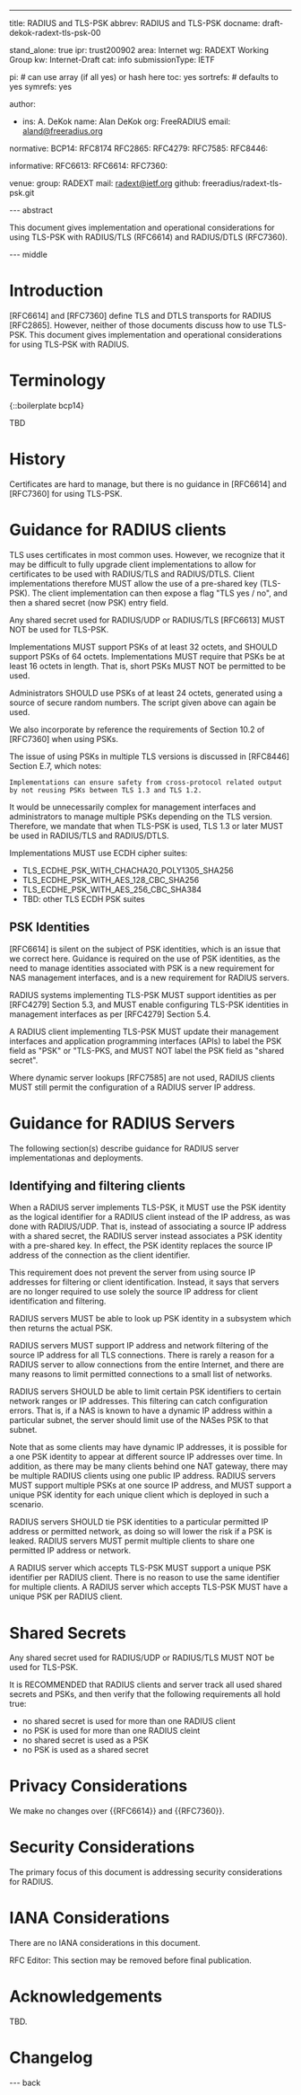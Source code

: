 ---
title: RADIUS and TLS-PSK
abbrev: RADIUS and TLS-PSK
docname: draft-dekok-radext-tls-psk-00

stand_alone: true
ipr: trust200902
area: Internet
wg: RADEXT Working Group
kw: Internet-Draft
cat: info
submissionType: IETF

pi:    # can use array (if all yes) or hash here
  toc: yes
  sortrefs:   # defaults to yes
  symrefs: yes

author:

- ins: A. DeKok
  name: Alan DeKok
  org: FreeRADIUS
  email: aland@freeradius.org

normative:
  BCP14: RFC8174
  RFC2865:
  RFC4279:
  RFC7585:
  RFC8446:

informative:
  RFC6613:
  RFC6614:
  RFC7360:

venue:
  group: RADEXT
  mail: radext@ietf.org
  github: freeradius/radext-tls-psk.git

--- abstract

This document gives implementation and operational considerations for using TLS-PSK with RADIUS/TLS (RFC6614) and RADIUS/DTLS (RFC7360).

--- middle

# Introduction

[RFC6614] and [RFC7360] define TLS and DTLS transports for RADIUS [RFC2865].  However, neither of those documents discuss how to use TLS-PSK.  This document gives implementation and operational considerations for using TLS-PSK with RADIUS.

# Terminology

{::boilerplate bcp14}

TBD

# History

Certificates are hard to manage, but there is no guidance in [RFC6614] and [RFC7360] for using TLS-PSK.

# Guidance for RADIUS clients

TLS uses certificates in most common uses.  However, we recognize that it may be difficult to fully upgrade client implementations to allow for certificates to be used with RADIUS/TLS and RADIUS/DTLS.  Client implementations therefore MUST allow the use of a pre-shared key (TLS-PSK).  The client implementation can then expose a flag "TLS yes / no", and then a shared secret (now PSK) entry field.

Any shared secret used for RADIUS/UDP or RADIUS/TLS [RFC6613] MUST NOT be used for TLS-PSK.

Implementations MUST support PSKs of at least 32 octets, and SHOULD support PSKs of 64 octets.  Implementations MUST require that PSKs be at least 16 octets in length.  That is, short PSKs MUST NOT be permitted to be used.

Administrators SHOULD use PSKs of at least 24 octets, generated using a source of secure random numbers.  The script given above can again be used.

We also incorporate by reference the requirements of Section 10.2 of [RFC7360] when using PSKs.

The issue of using PSKs in multiple TLS versions is discussed in [RFC8446] Section E.7, which notes:

```
Implementations can ensure safety from cross-protocol related output by not reusing PSKs between TLS 1.3 and TLS 1.2.
```

It would be unnecessarily complex for management interfaces and administrators to manage multiple PSKs depending on the TLS version.  Therefore, we mandate that when TLS-PSK is used, TLS 1.3 or later MUST be used in RADIUS/TLS and RADIUS/DTLS.

Implementations MUST use ECDH cipher suites:

* TLS_ECDHE_PSK_WITH_CHACHA20_POLY1305_SHA256
* TLS_ECDHE_PSK_WITH_AES_128_CBC_SHA256
* TLS_ECDHE_PSK_WITH_AES_256_CBC_SHA384
* TBD: other TLS ECDH PSK suites

## PSK Identities

[RFC6614] is silent on the subject of PSK identities, which is an issue that we correct here.  Guidance is required on the use of PSK identities, as the need to manage identities associated with PSK is a new requirement for NAS management interfaces, and is a new requirement for RADIUS servers.

RADIUS systems implementing TLS-PSK MUST support identities as per [RFC4279] Section 5.3, and MUST enable configuring TLS-PSK identities in management interfaces as per [RFC4279] Section 5.4.

A RADIUS client implementing TLS-PSK MUST update their management interfaces and application programming interfaces (APIs) to label the PSK field as "PSK" or "TLS-PKS, and MUST NOT label the PSK field as "shared secret".

Where dynamic server lookups [RFC7585] are not used, RADIUS clients MUST still permit the configuration of a RADIUS server IP address.

# Guidance for RADIUS Servers

The following section(s) describe guidance for RADIUS server implementationas and deployments.

## Identifying and filtering clients

When a RADIUS server implements TLS-PSK, it MUST use the PSK identity as the logical identifier for a RADIUS client instead of the IP address, as was done with RADIUS/UDP.  That is, instead of associating a source IP address with a shared secret, the RADIUS server instead associates a PSK identity with a pre-shared key.  In effect, the PSK identity replaces the source IP address of the connection as the client identifier.

This requirement does not prevent the server from using source IP addresses for filtering or client identification.  Instead, it says that servers are no longer required to use solely the source IP address for client identification and filtering.

RADIUS servers MUST be able to look up PSK identity in a subsystem which then returns the actual PSK.

RADIUS servers MUST support IP address and network filtering of the source IP address for all TLS connections.  There is rarely a reason for a RADIUS server to allow connections from the entire Internet, and there are many reasons to limit permitted connections to a small list of networks.

RADIUS servers SHOULD be able to limit certain PSK identifiers to certain network ranges or IP addresses.  This filtering can catch configuration errors.  That is, if a NAS is known to have a dynamic IP address within a particular subnet, the server should limit use of the NASes PSK to that subnet.

Note that as some clients may have dynamic IP addresses, it is possible for a one PSK identity to appear at different source IP addresses over time.  In addition, as there may be many clients behind one NAT gateway, there may be multiple RADIUS clients using one public IP address.  RADIUS servers MUST support multiple PSKs at one source IP address, and MUST support a unique PSK identity for each unique client which is deployed in such a scenario.

RADIUS servers SHOULD tie PSK identities to a particular permitted IP address or permitted network, as doing so will lower the risk if a PSK is leaked.  RADIUS servers MUST permit multiple clients to share one permitted IP address or network.

A RADIUS server which accepts TLS-PSK MUST support a unique PSK identifier per RADIUS client.  There is no reason to use the same identifier for multiple clients.  A RADIUS server which accepts TLS-PSK MUST have a unique PSK per RADIUS client.

# Shared Secrets

Any shared secret used for RADIUS/UDP or RADIUS/TLS MUST NOT be used for TLS-PSK.

It is RECOMMENDED that RADIUS clients and server track all used shared secrets and PSKs, and then verify that the following requirements all hold true:

* no shared secret is used for more than one RADIUS client
* no PSK is used for more than one RADIUS cleint
* no shared secret is used as a PSK
* no PSK is used as a shared secret

# Privacy Considerations

We make no changes over {{RFC6614}} and {{RFC7360}}.

# Security Considerations

The primary focus of this document is addressing security considerations for RADIUS.

# IANA Considerations

There are no IANA considerations in this document.

RFC Editor: This section may be removed before final publication.

# Acknowledgements

TBD.

# Changelog


--- back
